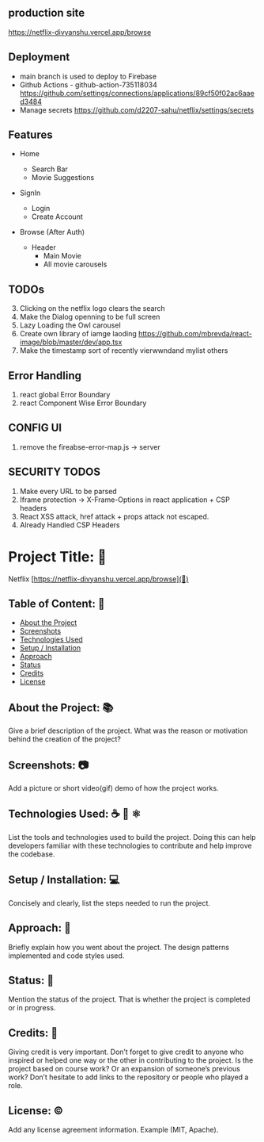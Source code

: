 ## production site
https://netflix-divyanshu.vercel.app/browse

## Deployment
- main branch is used to deploy to Firebase
- Github Actions - github-action-735118034
https://github.com/settings/connections/applications/89cf50f02ac6aaed3484
- Manage secrets
https://github.com/d2207-sahu/netflix/settings/secrets

## Features
- Home 
    - Search Bar
    - Movie Suggestions

- SignIn
    - Login
    - Create Account

- Browse (After Auth)
    - Header
        - Main Movie
        - All movie carousels

## TODOs
3. Clicking on the netflix logo clears the search
7. Make the Dialog openning to be full screen
10. Lazy Loading the Owl carousel
11. Create own library of iamge laoding https://github.com/mbrevda/react-image/blob/master/dev/app.tsx
12. Make the timestamp sort of recently vierwwndand mylist others

## Error Handling
1. react global Error Boundary
2. react Component Wise Error Boundary

## CONFIG UI
1. remove the fireabse-error-map.js -> server

## SECURITY TODOS
1. Make every URL to be parsed
2. Iframe protection -> X-Frame-Options in react application + CSP headers
2. React XSS attack, href attack + props attack not escaped.
3. Already Handled CSP Headers
# Project Title: 📛
Netflix
[https://netflix-divyanshu.vercel.app/browse](🔗)

## Table of Content: 📑
- [About the Project](#about-the-project)
- [Screenshots](#screenshots)
- [Technologies Used](#technologies-used)
- [Setup / Installation](#setup--installation)
- [Approach](#approach)
- [Status](#status)
- [Credits](#credits)
- [License](#license)

## About the Project: 📚
Give a brief description of the project. What was the reason or motivation behind the creation of the project?

## Screenshots: 📷
Add a picture or short video(gif) demo of how the project works.

## Technologies Used: ☕️ 🐍 ⚛️
List the tools and technologies used to build the project. Doing this can help developers familiar with these technologies to contribute and help improve the codebase.

## Setup / Installation: 💻
Concisely and clearly, list the steps needed to run the project.

## Approach: 🚶
Briefly explain how you went about the project. The design patterns implemented and code styles used.

## Status: 📶
Mention the status of the project. That is whether the project is completed or in progress.

## Credits: 📝
Giving credit is very important. Don’t forget to give credit to anyone who inspired or helped one way or the other in contributing to the project. Is the project based on course work? Or an expansion of someone’s previous work? Don’t hesitate to add links to the repository or people who played a role.

## License: ©️
Add any license agreement information. Example (MIT, Apache).
